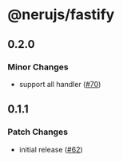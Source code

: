 # @nerujs/fastify

## 0.2.0

### Minor Changes

-   support all handler ([#70](https://github.com/ghostdevv/neru/pull/70))

## 0.1.1

### Patch Changes

-   initial release ([#62](https://github.com/ghostdevv/neru/pull/62))
